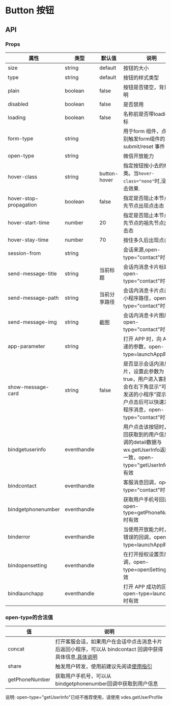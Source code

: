 # Button 按钮
## API
### Props

| 属性                   | 类型        | 默认值       | 说明                                                                                                                                                           |
| ---------------------- | ----------- | ------------ | -------------------------------------------------------------------------------------------------------------------------------------------------------------- |
| size                   | string      | default      | 按钮的大小                                                                                                                                                     |
| type                   | string      | default      | 按钮的样式类型                                                                                                                                                 |
| plain                  | boolean     | false        | 按钮是否镂空，背景色透明                                                                                                                                       |
| disabled               | boolean     | false        | 是否禁用                                                                                                                                                       |
| loading                | boolean     | false        | 名称前是否带loading 图标                                                                                                                                       |
| form-type              | string      |              | 用于form 组件，点击分别触发form组件的submit/reset 事件                                                                                                         |
| open-type              | string      |              | 微信开放能力                                                                                                                                                   |
| hover-class            | string      | button-hover | 指定按钮按小去的样式类。当`hover-class="none"`时,没有点击效果.                                                                                                 |
| hover-stop-propagation | boolean     | false        | 指定是否阻止本节点的祖先节点出现点击态                                                                                                                         |
| hover-start-time       | number      | 20           | 指定是否阻止本节点的祖先节点的祖先节点出现点击态                                                                                                               |
| hover-stay-time        | number      | 70           | 按住多久后出现点击态                                                                                                                                           |
| session-from           | string      |              | 会话来源,open-type="contact"时有效                                                                                                                             |
| send-message-title     | string      | 当前标题     | 会话内消息卡片标题，open-type="contact"时有效                                                                                                                  |
| send-message-path      | string      | 当前分享路径 | 会话内消息卡片点击跳转小程序路径，open-type="contact"时有效                                                                                                    |
| send-message-img       | string      | 截图         | 会话内消息卡片图片，open-type="contact"时有效                                                                                                                  |
| app-parameter          | string      |              | 打开 APP 时，向 APP 传递的参数，open-type=launchApp时有效                                                                                                      |
| show-message-card      | string      | false        | 是否显示会话内消息卡片，设置此参数为 true，用户进入客服会话会在右下角显示"可能要发送的小程序"提示，用户点击后可以快速发送小程序消息，open-type="contact"时有效 |
| bindgetuserinfo        | eventhandle |              | 用户点击该按钮时，会返回获取到的用户信息，回调的detail数据与wx.getUserInfo返回的一致，open-type="getUserInfo"时有效                                            |
| bindcontact            | eventhandle |              | 客服消息回调，open-type="contact"时有效                                                                                                                        |
| bindgetphonenumber     | eventhandle |              | 获取用户手机号回调，open-type=getPhoneNumber时有效                                                                                                             |
| binderror              | eventhandle |              | 当使用开放能力时，发生错误的回调，open-type=launchApp时有效                                                                                                    |
| bindopensetting        | eventhandle |              | 在打开授权设置页后回调，open-type=openSetting时有效                                                                                                            |
| bindlaunchapp          | eventhandle |              | 打开 APP 成功的回调，open-type=launchApp时有效                                                                                                                 |




### open-type的合法值

| 值             | 说明                                                                                                                                                                                                                     |
| -------------- | ------------------------------------------------------------------------------------------------------------------------------------------------------------------------------------------------------------------------ |
| concat         | 打开客服会话，如果用户在会话中点击消息卡片后返回小程序，可以从 bindcontact 回调中获得具体信息,[具体说明](https://developers.weixin.qq.com/miniprogram/dev/framework/open-ability/customer-message/customer-message.html) |
| share          | 触发用户转发，使用前建议先阅读[使用指引](https://developers.weixin.qq.com/miniprogram/dev/framework/open-ability/share.html#%E4%BD%BF%E7%94%A8%E6%8C%87%E5%BC%95)                                                        |
| getPhoneNumber | 获取用户手机号，可以从bindgetphonenumber回调中获取到用户信息                                                                                                                                                             |



说明: open-type="getUserInfo"已经不推荐使用，请使用 vdes.getUserProfile







